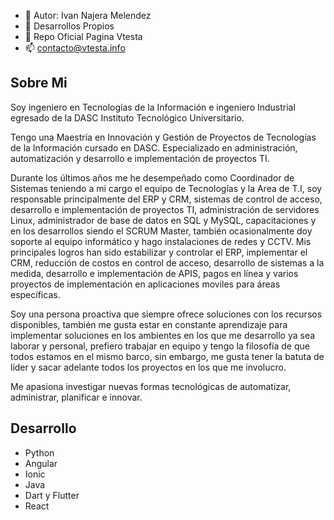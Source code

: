 - 👋 Autor: Ivan Najera Melendez
- 👀 Desarrollos Propios
- 🌱 Repo Oficial Pagina Vtesta
- 📫 contacto@vtesta.info

## Sobre Mi

Soy ingeniero en Tecnologías de la Información e ingeniero Industrial egresado de la DASC Instituto Tecnológico Universitario.

Tengo una Maestría en Innovación y Gestión de Proyectos de Tecnologías de la Información cursado en DASC.
Especializado en administración, automatización y desarrollo e implementación de proyectos TI. 

Durante los últimos años me he desempeñado como Coordinador de Sistemas teniendo a mi cargo el equipo de Tecnologías y la 
Area de T.I, soy responsable principalmente del ERP y CRM, sistemas de control de acceso, desarrollo e implementación 
de proyectos TI, administración de servidores Linux, administrador de base de datos en SQL y MySQL, capacitaciones y en los
desarrollos siendo el SCRUM Master, también ocasionalmente doy soporte al equipo informático y hago instalaciones 
de redes y CCTV. Mis principales logros han sido estabilizar y controlar el ERP, implementar el CRM, reducción de costos 
en control de acceso, desarrollo de sistemas a la medida, desarrollo e implementación de APIS, pagos en línea 
y varios proyectos de implementación en aplicaciones moviles para áreas específicas.

Soy una persona proactiva que siempre ofrece soluciones con los recursos disponibles, también me gusta estar en constante aprendizaje 
para implementar soluciones en los ambientes en los que me desarrollo ya sea laborar y personal, prefiero trabajar en equipo y tengo 
la filosofía de que todos estamos en el mismo barco, sin embargo, me gusta tener la batuta de líder y sacar adelante todos los 
proyectos en los que me involucro.

Me apasiona investigar nuevas formas tecnológicas de automatizar, administrar, planificar e innovar.

## Desarrollo

- Python
- Angular
- Ionic
- Java
- Dart y Flutter
- React

